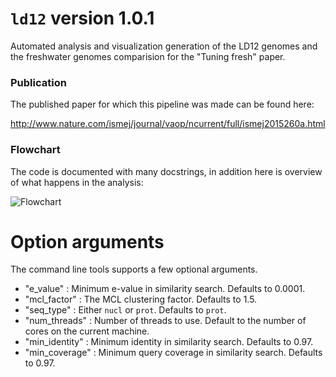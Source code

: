 # `ld12` version 1.0.1

Automated analysis and visualization generation of the LD12 genomes and the freshwater genomes comparision for the "Tuning fresh" paper.

### Publication
The published paper for which this pipeline was made can be found here:

http://www.nature.com/ismej/journal/vaop/ncurrent/full/ismej2015260a.html

### Flowchart
The code is documented with many docstrings, in addition here is overview of what happens in the analysis:

![Flowchart](/../master/documentation/flowchart.png?raw=true "Flowchart")

# Option arguments #
The command line tools supports a few optional arguments.

* "e_value" : Minimum e-value in similarity search. Defaults to 0.0001.
* "mcl_factor" : The MCL clustering factor. Defaults to 1.5.
* "seq_type" : Either `nucl` or `prot`. Defaults to `prot`.
* "num_threads" : Number of threads to use. Default to the number of cores on the current machine.
* "min_identity" : Minimum identity in similarity search. Defaults to 0.97.
* "min_coverage" : Minimum query coverage in similarity search. Defaults to 0.97.